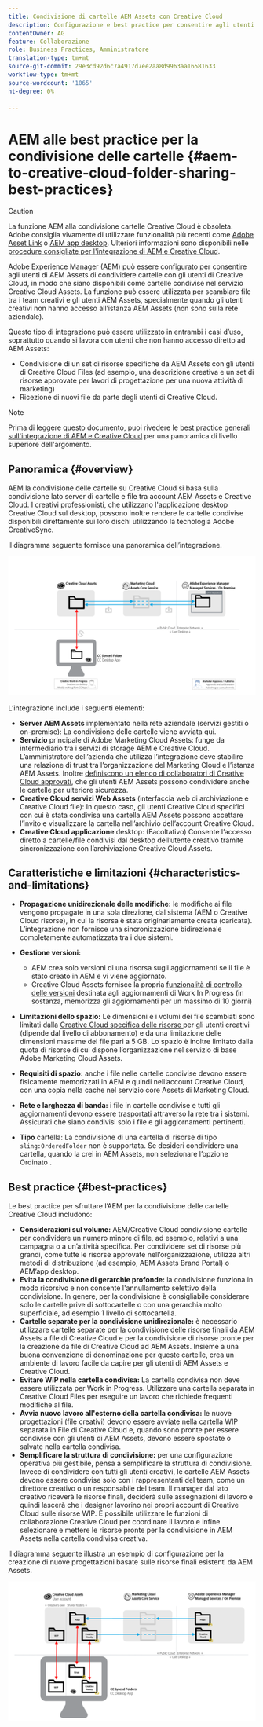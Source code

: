 ```yaml
---
title: Condivisione di cartelle AEM Assets con Creative Cloud
description: Configurazione e best practice per consentire agli utenti di Adobe Experience Manager Assets di scambiare cartelle di risorse con gli utenti di Adobe Creative Cloud.
contentOwner: AG
feature: Collaborazione
role: Business Practices, Amministratore
translation-type: tm+mt
source-git-commit: 29e3cd92d6c7a4917d7ee2aa8d9963aa16581633
workflow-type: tm+mt
source-wordcount: '1065'
ht-degree: 0%

---
```



# AEM alle best practice per la condivisione delle cartelle {#aem-to-creative-cloud-folder-sharing-best-practices}

>[!CAUTION]
>
>La funzione AEM alla condivisione cartelle Creative Cloud è obsoleta. Adobe consiglia vivamente di utilizzare funzionalità più recenti come [Adobe Asset Link](https://helpx.adobe.com/enterprise/admin-guide.html/enterprise/using/adobe-asset-link.ug.html) o [AEM app desktop](https://experienceleague.adobe.com/docs/experience-manager-desktop-app/using/using.html). Ulteriori informazioni sono disponibili nelle [procedure consigliate per l&#39;integrazione di AEM e Creative Cloud](/help/assets/aem-cc-integration-best-practices.md).

Adobe Experience Manager (AEM) può essere configurato per consentire agli utenti di AEM Assets di condividere cartelle con gli utenti di Creative Cloud, in modo che siano disponibili come cartelle condivise nel servizio Creative Cloud Assets. La funzione può essere utilizzata per scambiare file tra i team creativi e gli utenti AEM Assets, specialmente quando gli utenti creativi non hanno accesso all’istanza AEM Assets (non sono sulla rete aziendale).

Questo tipo di integrazione può essere utilizzato in entrambi i casi d’uso, soprattutto quando si lavora con utenti che non hanno accesso diretto ad AEM Assets:

* Condivisione di un set di risorse specifiche da AEM Assets con gli utenti di Creative Cloud Files (ad esempio, una descrizione creativa e un set di risorse approvate per lavori di progettazione per una nuova attività di marketing)
* Ricezione di nuovi file da parte degli utenti di Creative Cloud.

>[!NOTE]
>
>Prima di leggere questo documento, puoi rivedere le [best practice generali sull&#39;integrazione di AEM e Creative Cloud](aem-cc-integration-best-practices.md) per una panoramica di livello superiore dell&#39;argomento.

## Panoramica {#overview}

AEM la condivisione delle cartelle su Creative Cloud si basa sulla condivisione lato server di cartelle e file tra account AEM Assets e Creative Cloud. I creativi professionisti, che utilizzano l&#39;applicazione desktop Creative Cloud sul desktop, possono inoltre rendere le cartelle condivise disponibili direttamente sui loro dischi utilizzando la tecnologia Adobe CreativeSync.

Il diagramma seguente fornisce una panoramica dell’integrazione.

![chlimage_1-406](assets/chlimage_1-406.png)

L’integrazione include i seguenti elementi:

* **Server AEM Assets** implementato nella rete aziendale (servizi gestiti o on-premise): La condivisione delle cartelle viene avviata qui.
* **Servizio** principale di Adobe Marketing Cloud Assets: funge da intermediario tra i servizi di storage AEM e Creative Cloud. L’amministratore dell’azienda che utilizza l’integrazione deve stabilire una relazione di trust tra l’organizzazione del Marketing Cloud e l’istanza AEM Assets. Inoltre [definiscono un elenco di collaboratori di Creative Cloud approvati](https://experienceleague.adobe.com/docs/core-services/interface/assets/t-admin-add-cc-user.html?lang=en#assets), che gli utenti AEM Assets possono condividere anche le cartelle per ulteriore sicurezza.
* **Creative Cloud servizi Web Assets**  (interfaccia web di archiviazione e Creative Cloud file): In questo caso, gli utenti Creative Cloud specifici con cui è stata condivisa una cartella AEM Assets possono accettare l’invito e visualizzare la cartella nell’archivio dell’account Creative Cloud.
* **Creative Cloud applicazione** desktop: (Facoltativo) Consente l’accesso diretto a cartelle/file condivisi dal desktop dell’utente creativo tramite sincronizzazione con l’archiviazione Creative Cloud Assets.

## Caratteristiche e limitazioni {#characteristics-and-limitations}

* **Propagazione unidirezionale delle modifiche:** le modifiche ai file vengono propagate in una sola direzione, dal sistema (AEM o Creative Cloud risorse), in cui la risorsa è stata originariamente creata (caricata). L’integrazione non fornisce una sincronizzazione bidirezionale completamente automatizzata tra i due sistemi.

* **Gestione versioni:**

   * AEM crea solo versioni di una risorsa sugli aggiornamenti se il file è stato creato in AEM e vi viene aggiornato.
   * Creative Cloud Assets fornisce la propria [funzionalità di controllo delle versioni](https://helpx.adobe.com/creative-cloud/help/versioning-faq.html) destinata agli aggiornamenti di Work In Progress (in sostanza, memorizza gli aggiornamenti per un massimo di 10 giorni)

* **Limitazioni dello spazio:** Le dimensioni e i volumi dei file scambiati sono limitati dalla  [Creative Cloud specifica delle risorse ](https://helpx.adobe.com/creative-cloud/kb/file-storage-quota.html) per gli utenti creativi (dipende dal livello di abbonamento) e da una limitazione delle dimensioni massime dei file pari a 5 GB. Lo spazio è inoltre limitato dalla quota di risorse di cui dispone l’organizzazione nel servizio di base Adobe Marketing Cloud Assets.

* **Requisiti di spazio:** anche i file nelle cartelle condivise devono essere fisicamente memorizzati in AEM e quindi nell’account Creative Cloud, con una copia nella cache nel servizio core Assets di Marketing Cloud.
* **Rete e larghezza di banda:** i file in cartelle condivise e tutti gli aggiornamenti devono essere trasportati attraverso la rete tra i sistemi. Assicurati che siano condivisi solo i file e gli aggiornamenti pertinenti.
* **Tipo** cartella: La condivisione di una cartella di risorse di tipo  `sling:OrderedFolder` non è supportata. Se desideri condividere una cartella, quando la crei in AEM Assets, non selezionare l’opzione Ordinato .

## Best practice {#best-practices}

Le best practice per sfruttare l’AEM per la condivisione delle cartelle Creative Cloud includono:

* **Considerazioni sul volume:** AEM/Creative Cloud condivisione cartelle per condividere un numero minore di file, ad esempio, relativi a una campagna o a un’attività specifica. Per condividere set di risorse più grandi, come tutte le risorse approvate nell’organizzazione, utilizza altri metodi di distribuzione (ad esempio, AEM Assets Brand Portal) o AEM’app desktop.
* **Evita la condivisione di gerarchie profonde:** la condivisione funziona in modo ricorsivo e non consente l&#39;annullamento selettivo della condivisione. In genere, per la condivisione è consigliabile considerare solo le cartelle prive di sottocartelle o con una gerarchia molto superficiale, ad esempio 1 livello di sottocartella.
* **Cartelle separate per la condivisione unidirezionale:** è necessario utilizzare cartelle separate per la condivisione delle risorse finali da AEM Assets a file di Creative Cloud e per la condivisione di risorse pronte per la creazione da file di Creative Cloud ad AEM Assets. Insieme a una buona convenzione di denominazione per queste cartelle, crea un ambiente di lavoro facile da capire per gli utenti di AEM Assets e Creative Cloud.
* **Evitare WIP nella cartella condivisa:** La cartella condivisa non deve essere utilizzata per Work in Progress. Utilizzare una cartella separata in Creative Cloud Files per eseguire un lavoro che richiede frequenti modifiche al file.
* **Avvia nuovo lavoro all&#39;esterno della cartella condivisa:** le nuove progettazioni (file creativi) devono essere avviate nella cartella WIP separata in File di Creative Cloud e, quando sono pronte per essere condivise con gli utenti di AEM Assets, devono essere spostate o salvate nella cartella condivisa.
* **Semplificare la struttura di condivisione:** per una configurazione operativa più gestibile, pensa a semplificare la struttura di condivisione. Invece di condividere con tutti gli utenti creativi, le cartelle AEM Assets devono essere condivise solo con i rappresentanti del team, come un direttore creativo o un responsabile del team. Il manager dal lato creativo riceverà le risorse finali, deciderà sulle assegnazioni di lavoro e quindi lascerà che i designer lavorino nei propri account di Creative Cloud sulle risorse WIP. È possibile utilizzare le funzioni di collaborazione Creative Cloud per coordinare il lavoro e infine selezionare e mettere le risorse pronte per la condivisione in AEM Assets nella cartella condivisa creativa.

Il diagramma seguente illustra un esempio di configurazione per la creazione di nuove progettazioni basate sulle risorse finali esistenti da AEM Assets.

![chlimage_1-407](assets/chlimage_1-407.png)
